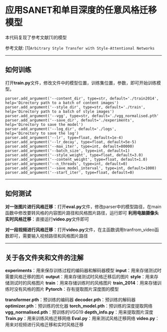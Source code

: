 # 应用SANET和单目深度的任意风格迁移模型

本代码复现了参考文献[1]的模型

参考文献:
[1]`Arbitrary Style Transfer with Style-Attentional Networks`

---

## 如何训练

打开**train.py**文件，修改文件中的模型位置，训练集位置，参数，即可开始训练模型。

```
parser.add_argument('--content_dir', type=str, default='./train2014',
help='Directory path to a batch of content images')
parser.add_argument('--style_dir', type=str, default='./train',
help='Directory path to a batch of style images')
parser.add_argument('--vgg', type=str, default='./vgg_normalised.pth'
parser.add_argument('--save_dir', default='./experiments',
help='Directory to save the model')
parser.add_argument('--log_dir', default='./logs',
help='Directory to save the log')
parser.add_argument('--lr', type=float, default=1e-4)
parser.add_argument('--lr_decay', type=float, default=5e-5)
parser.add_argument('--max_iter', type=int, default=80000)
parser.add_argument('--batch_size', type=int, default=1)
parser.add_argument('--style_weight', type=float, default=3.0)
parser.add_argument('--content_weight', type=float, default=1.0)
parser.add_argument('--n_threads', type=int, default=0)
parser.add_argument('--save_model_interval', type=int, default=1000)
parser.add_argument('--start_iter', type=float, default=0)
```

---

## 如何测试

**对一张图片进行风格迁移**：打开**eval.py**文件，修改parser中的模型路径，在main函数中修改要转风格的内容图片路径和风格图片路径，运行即可
**利用电脑摄像头实时风格迁移**：直接运行**video.py**文件即可

**对一段视频进行风格迁移**：打开**video.py**文件，在主函数调用tranfrom_video函数即可，需要输入视频路径和风格图片路径

---

## 关于各文件夹和文件的注解
**experiments**：用来保存训练过程的编码器和解码器模型
**input**：用来存储测试时需要风格迁移的图片
**output**：用来存储测试时风格迁移后的图片
**style**：用来存储测试时的风格图片
**train**：用来存储训练时的风格图片
**train_2014**：用来存储训练时没有风格的图片
**Pytorch**：存有提取图片深度图的模型

**transformer.pth**：预训练的编码器
**decoder.pth**：预训练的解码器
**optimizer.pth**：预训练的优化器
**torch_model.pth**：预训练的深度提取网络
**vgg_normalised.pth**：预训练的VGG19
**depth_info.py**：用来提取图片深度
**Train.py**：用来训练风格迁移网络
**Eval.py**：用来测试风格迁移网络
**video.py**：用来对视频进行风格迁移和实时风格迁移

